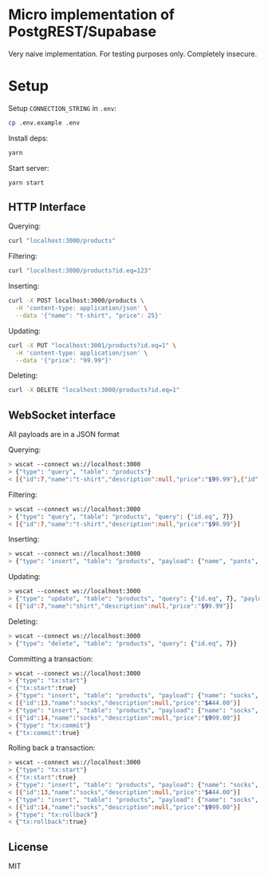 # Micro implementation of PostgREST/Supabase

Very naive implementation. For testing purposes only. Completely insecure.

# Setup

Setup `CONNECTION_STRING` in  `.env`:

```bash
cp .env.example .env
```

Install deps:

```bash
yarn
```

Start server:

```
yarn start
```

## HTTP Interface

Querying:

```bash
curl "localhost:3000/products"
```

Filtering:

```bash
curl "localhost:3000/products?id.eq=123"
```

Inserting:

```bash
curl -X POST localhost:3000/products \
  -H 'content-type: application/json' \
  --data '{"name": "t-shirt", "price": 25}'
```

Updating:

```bash
curl -X PUT "localhost:3001/products?id.eq=1" \
  -H 'content-type: application/json' \
  --data '{"price": "99.99"}'
```

Deleting:

```bash
curl -X DELETE "localhost:3000/products?id.eq=1"
```

## WebSocket interface

All payloads are in a JSON format

Querying:

```bash
> wscat --connect ws://localhost:3000
> {"type": "query", "table": "products"}
< [{"id":7,"name":"t-shirt","description":null,"price":"$99.99"},{"id":9,"name":"socks","description":null,"price":"$2.00"}]
```

Filtering:

```bash
> wscat --connect ws://localhost:3000
> {"type": "query", "table": "products", "query": {"id.eq", 7}}
< [{"id":7,"name":"t-shirt","description":null,"price":"$99.99"}]
```

Inserting:

```bash
> wscat --connect ws://localhost:3000
> {"type": "insert", "table": "products", "payload": {"name", "pants", "price": "80"}}
```

Updating:

```bash
> wscat --connect ws://localhost:3000
> {"type": "update", "table": "products", "query": {"id.eq", 7}, "payload": {"name": "shirt"}}
< [{"id":7,"name":"shirt","description":null,"price":"$99.99"}]
```

Deleting:

```bash
> wscat --connect ws://localhost:3000
> {"type": "delete", "table": "products", "query": {"id.eq", 7}}
```

Committing a transaction:

```bash
> wscat --connect ws://localhost:3000
> {"type": "tx:start"}
< {"tx:start":true}
> {"type": "insert", "table": "products", "payload": {"name": "socks", "price": "444"}}
< [{"id":13,"name":"socks","description":null,"price":"$444.00"}]
> {"type": "insert", "table": "products", "payload": {"name": "socks", "price": "999"}}
< [{"id":14,"name":"socks","description":null,"price":"$999.00"}]
> {"type": "tx:commit"}
< {"tx:commit":true}
```

Rolling back a transaction:

```bash
> wscat --connect ws://localhost:3000
> {"type": "tx:start"}
< {"tx:start":true}
> {"type": "insert", "table": "products", "payload": {"name": "socks", "price": "444"}}
< [{"id":13,"name":"socks","description":null,"price":"$444.00"}]
> {"type": "insert", "table": "products", "payload": {"name": "socks", "price": "999"}}
< [{"id":14,"name":"socks","description":null,"price":"$999.00"}]
> {"type": "tx:rollback"}
< {"tx:rollback":true}
```

## License

MIT
